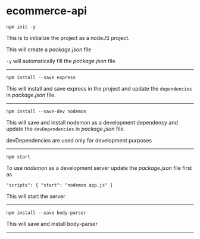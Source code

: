 # ecommerce-api  

`npm init -y`

This is to initialize the project as a nodeJS project.

This will create a *package.json* file

`-y` will automatically fill the *package.json* file

---
`npm install --save express`

This will install and save express in the project and update the `dependencies` in *package.json* file.

---
`npm install --save-dev nodemon`

This will save and install nodemon as a development dependency and update the `devDependencies` in *package.json* file.

devDependencies are used only for development purposes

---
`npm start`

To use *nodemon* as a development server update the *package.json* file first as

`"scripts": {
    "start": "nodemon app.js"
  }`

This will start the server

---
`npm install --save body-parser`

This will save and install body-parser

---